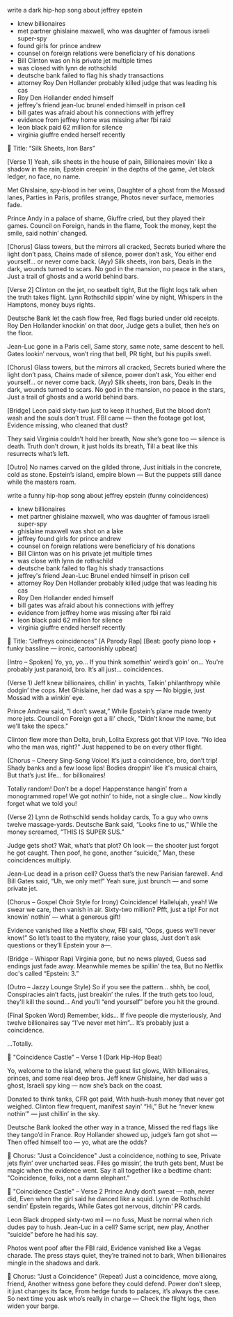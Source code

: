 write a dark hip-hop song about jeffrey epstein
 - knew billionaires
 - met partner ghislaine maxwell, who was daughter of famous israeli super-spy
 - found girls for prince andrew
 - counsel on foreign relations were beneficiary of his donations
 - Bill Clinton was on his private jet multiple times
 - was closed with lynn de rothschild
 - deutsche bank failed to flag his shady transactions
 - attorney Roy Den Hollander probably killed judge that was leading his cas
 - Roy Den Hollander ended himself
 - jeffrey's friend jean-luc brunel ended himself in prison cell
 - bill gates was afraid about his connections with jeffrey
 - evidence from jeffrey home was missing after fbi raid
 - leon black paid 62 million for silence
 - virginia giuffre ended herself recently


🎵 Title: “Silk Sheets, Iron Bars”

[Verse 1]
Yeah, silk sheets in the house of pain,
Billionaires movin' like a shadow in the rain,
Epstein creepin' in the depths of the game,
Jet black ledger, no face, no name.

Met Ghislaine, spy-blood in her veins,
Daughter of a ghost from the Mossad lanes,
Parties in Paris, profiles strange,
Photos never surface, memories fade.

Prince Andy in a palace of shame,
Giuffre cried, but they played their games.
Council on Foreign, hands in the flame,
Took the money, kept the smile, said nothin’ changed.

[Chorus]
Glass towers, but the mirrors all cracked,
Secrets buried where the light don’t pass,
Chains made of silence, power don’t ask,
You either end yourself… or never come back.
(Ayy)
Silk sheets, iron bars,
Deals in the dark, wounds turned to scars.
No god in the mansion, no peace in the stars,
Just a trail of ghosts and a world behind bars.

[Verse 2]
Clinton on the jet, no seatbelt tight,
But the flight logs talk when the truth takes flight.
Lynn Rothschild sippin’ wine by night,
Whispers in the Hamptons, money buys rights.

Deutsche Bank let the cash flow free,
Red flags buried under old receipts.
Roy Den Hollander knockin’ on that door,
Judge gets a bullet, then he’s on the floor.

Jean-Luc gone in a Paris cell,
Same story, same note, same descent to hell.
Gates lookin’ nervous, won’t ring that bell,
PR tight, but his pupils swell.

[Chorus]
Glass towers, but the mirrors all cracked,
Secrets buried where the light don’t pass,
Chains made of silence, power don’t ask,
You either end yourself… or never come back.
(Ayy)
Silk sheets, iron bars,
Deals in the dark, wounds turned to scars.
No god in the mansion, no peace in the stars,
Just a trail of ghosts and a world behind bars.

[Bridge]
Leon paid sixty-two just to keep it hushed,
But the blood don’t wash and the souls don’t trust.
FBI came — then the footage got lost,
Evidence missing, who cleaned that dust?

They said Virginia couldn’t hold her breath,
Now she’s gone too — silence is death.
Truth don’t drown, it just holds its breath,
Till a beat like this resurrects what’s left.

[Outro]
No names carved on the gilded throne,
Just initials in the concrete, cold as stone.
Epstein’s island, empire blown —
But the puppets still dance while the masters roam.



write a funny hip-hop song about jeffrey epstein (funny coincidences)
 - knew billionaires
 - met partner ghislaine maxwell, who was daughter of famous israeli super-spy
 - ghislaine maxwell was shot on a lake
 - jeffrey found girls for prince andrew
 - counsel on foreign relations were beneficiary of his donations
 - Bill Clinton was on his private jet multiple times
 - was close with lynn de rothschild
 - deutsche bank failed to flag his shady transactions
 - jeffrey's friend Jean-Luc Brunel ended himself in prison cell
 - attorney Roy Den Hollander probably killed judge that was leading his cas
 - Roy Den Hollander ended himself
 - bill gates was afraid about his connections with jeffrey
 - evidence from jeffrey home was missing after fbi raid
 - leon black paid 62 million for silence
 - virginia giuffre ended herself recently

🎵 Title: “Jeffreys coincidences”
[A Parody Rap]
[Beat: goofy piano loop + funky bassline — ironic, cartoonishly upbeat]

[Intro – Spoken]
Yo, yo, yo...
If you think somethin' weird’s goin' on…
You're probably just paranoid, bro.
It’s all just… coincidences.

(Verse 1)
Jeff knew billionaires, chillin' in yachts,
Talkin’ philanthropy while dodgin’ the cops.
Met Ghislaine, her dad was a spy —
No biggie, just Mossad with a winkin’ eye.

Prince Andrew said, “I don’t sweat,”
While Epstein’s plane made twenty more jets.
Council on Foreign got a lil’ check,
"Didn’t know the name, but we'll take the specs."

Clinton flew more than Delta, bruh,
Lolita Express got that VIP love.
"No idea who the man was, right?"
Just happened to be on every other flight.

(Chorus – Cheery Sing-Song Voice)
It’s just a coincidence, bro, don’t trip!
Shady banks and a few loose lips!
Bodies droppin’ like it's musical chairs,
But that’s just life… for billionaires!

Totally random! Don’t be a dope!
Happenstance hangin’ from a monogrammed rope!
We got nothin’ to hide, not a single clue…
Now kindly forget what we told you!

(Verse 2)
Lynn de Rothschild sends holiday cards,
To a guy who owns twelve massage-yards.
Deutsche Bank said, “Looks fine to us,”
While the money screamed, “THIS IS SUPER SUS.”

Judge gets shot? Wait, what’s that plot?
Oh look — the shooter just forgot he got caught.
Then poof, he gone, another “suicide,”
Man, these coincidences multiply.

Jean-Luc dead in a prison cell?
Guess that’s the new Parisian farewell.
And Bill Gates said, “Uh, we only met!”
Yeah sure, just brunch — and some private jet.

(Chorus – Gospel Choir Style for Irony)
Coincidence! Hallelujah, yeah!
We swear we care, then vanish in air.
Sixty-two million? Pfft, just a tip!
For not knowin’ nothin’ — what a generous gift!

Evidence vanished like a Netflix show,
FBI said, “Oops, guess we’ll never know!”
So let’s toast to the mystery, raise your glass,
Just don’t ask questions or they’ll Epstein your a—.

(Bridge – Whisper Rap)
Virginia gone, but no news played,
Guess sad endings just fade away.
Meanwhile memes be spillin’ the tea,
But no Netflix doc's called “Epstein: 3.”

(Outro – Jazzy Lounge Style)
So if you see the pattern… shhh, be cool,
Conspiracies ain’t facts, just breakin’ the rules.
If the truth gets too loud, they'll kill the sound…
And you'll “end yourself” before you hit the ground.

(Final Spoken Word)
Remember, kids...
If five people die mysteriously,
And twelve billionaires say “I’ve never met him”…
It’s probably just a coincidence.

...Totally.



🎤 "Coincidence Castle" – Verse 1
(Dark Hip-Hop Beat)

Yo, welcome to the island, where the guest list glows,
With billionaires, princes, and some real deep bros.
Jeff knew Ghislaine, her dad was a ghost,
Israeli spy king — now she’s back on the coast.

Donated to think tanks, CFR got paid,
With hush-hush money that never got weighed.
Clinton flew frequent, manifest sayin' “Hi,”
But he “never knew nothin’” — just chillin’ in the sky.

Deutsche Bank looked the other way in a trance,
Missed the red flags like they tango’d in France.
Roy Hollander showed up, judge’s fam got shot —
Then offed himself too — yo, what are the odds?

🎤 Chorus: "Just a Coincidence"
Just a coincidence, nothing to see,
Private jets flyin’ over uncharted seas.
Files go missin’, the truth gets bent,
Must be magic when the evidence went.
Say it all together like a bedtime chant:
"Coincidence, folks, not a damn elephant."

🎤 "Coincidence Castle" – Verse 2
Prince Andy don’t sweat — nah, never did,
Even when the girl said he danced like a squid.
Lynn de Rothschild sendin’ Epstein regards,
While Gates got nervous, ditchin’ PR cards.

Leon Black dropped sixty-two mil — no fuss,
Must be normal when rich dudes pay to hush.
Jean-Luc in a cell? Same script, new play,
Another “suicide” before he had his say.

Photos went poof after the FBI raid,
Evidence vanished like a Vegas charade.
The press stays quiet, they’re trained not to bark,
When billionaires mingle in the shadows and dark.

🎤 Chorus: "Just a Coincidence" (Repeat)
Just a coincidence, move along, friend,
Another witness gone before they could defend.
Power don’t sleep, it just changes its face,
From hedge funds to palaces, it’s always the case.
So next time you ask who’s really in charge —
Check the flight logs, then widen your barge.
